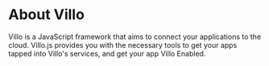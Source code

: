 About Villo
===========

Villo is a JavaScript framework that aims to connect your applications to the cloud. Villo.js provides you with the necessary tools to get your apps tapped into Villo's services, and get your app Villo Enabled.